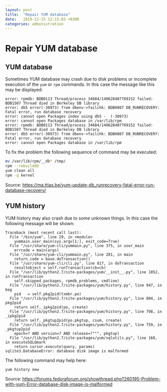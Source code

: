```yaml
---
layout: post
title:  "Repair YUM database"
date:   2019-12-15 12:15:03 +0300
categories: administration
---
```

# Repair YUM database

## YUM database

Sometimes YUM database may crash due to disk problems or incomplete execution
of the `yum` or `rpm` commands. In this case the message like this may be displayed:
```
error: rpmdb: BDB0113 Thread/process 34684/140628407769152 failed: BDB1507 Thread died in Berkeley DB library
error: db5 error(-30973) from dbenv->failchk: BDB0087 DB_RUNRECOVERY: Fatal error, run database recovery
error: cannot open Packages index using db5 -  (-30973)
error: cannot open Packages database in /var/lib/rpm
error: rpmdb: BDB0113 Thread/process 34684/140628407769152 failed: BDB1507 Thread died in Berkeley DB library
error: db5 error(-30973) from dbenv->failchk: BDB0087 DB_RUNRECOVERY: Fatal error, run database recovery
error: cannot open Packages database in /var/lib/rpm
```
To fix the problem the following sequence of command may be executed:
```bash
mv /var/lib/rpm/__db* /tmp/
rpm --rebuilddb
yum clean all
rpm -q kernel
```
Source: https://ma.ttias.be/yum-update-db_runrecovery-fatal-error-run-database-recovery/

## YUM history

YUM history may also crash due to some unknown things. In this case the
following message will be shown:
```
Traceback (most recent call last):
  File "/bin/yum", line 29, in <module>
    yummain.user_main(sys.argv[1:], exit_code=True)
  File "/usr/share/yum-cli/yummain.py", line 375, in user_main
    errcode = main(args)
  File "/usr/share/yum-cli/yummain.py", line 281, in main
    return_code = base.doTransaction()
  File "/usr/share/yum-cli/cli.py", line 817, in doTransaction
    resultobject = self.runTransaction(cb=cb)
  File "/usr/lib/python2.7/site-packages/yum/__init__.py", line 1852, in runTransaction
    self.skipped_packages, rpmdb_problems, cmdline)
  File "/usr/lib/python2.7/site-packages/yum/history.py", line 947, in beg
    pid   = self.pkg2pid(txmbr.po)
  File "/usr/lib/python2.7/site-packages/yum/history.py", line 804, in pkg2pid
    return self._ipkg2pid(po, create)
  File "/usr/lib/python2.7/site-packages/yum/history.py", line 798, in _ipkg2pid
    return self._pkgtup2pid(po.pkgtup, csum, create)
  File "/usr/lib/python2.7/site-packages/yum/history.py", line 759, in _pkgtup2pid
    epoch=? AND version=? AND release=?""", pkgtup)
  File "/usr/lib/python2.7/site-packages/yum/sqlutils.py", line 168, in executeSQLQmark
    return cursor.execute(query, params)
sqlite3.DatabaseError: database disk image is malformed
```
The following command may help here:
```bash
yum history new
```
Source: https://forums.fedoraforum.org/showthread.php?260195-Problem-with-yum-Error-database-disk-image-is-malformed